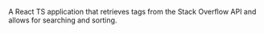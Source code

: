 A React TS application that retrieves tags from the Stack Overflow API and allows for searching and sorting.
